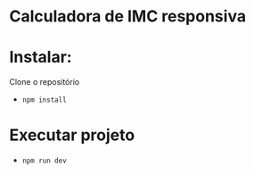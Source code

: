 # Calculadora de IMC responsiva

# Instalar:
Clone o repositório 
  </br>
- `npm install`

# Executar projeto 
- `npm run dev`